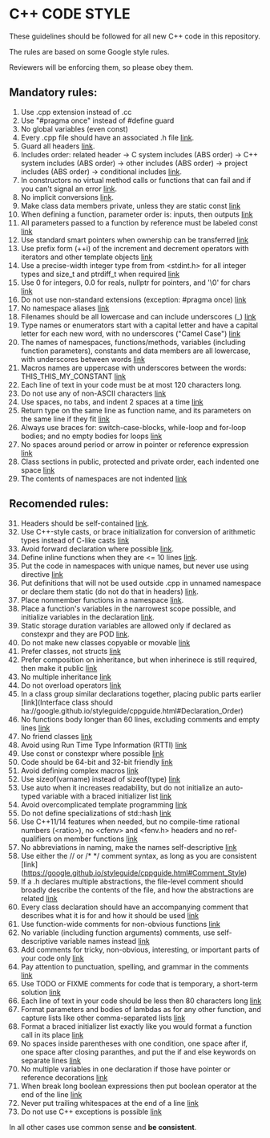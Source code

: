 
C++ CODE STYLE
===============

These guidelines should be followed for all new C++ code in this repository.

The rules are based on some Google style rules.

Reviewers will be enforcing them, so please obey them.


Mandatory rules:
--------------------------

1.  Use .cpp extension instead of .cc
2.  Use "#pragma once" instead of #define guard
3.  No global variables (even const)
4.  Every .cpp file should have an associated .h file [link](https://google.github.io/styleguide/cppguide.html#Header_Files).
5.  Guard all headers [link](https://google.github.io/styleguide/cppguide.html#The__define_Guard).
6.  Includes order: related header -> C system includes (ABS order) -> C++ system includes (ABS order) -> other includes (ABS order) -> project includes (ABS order) -> conditional includes [link](https://google.github.io/styleguide/cppguide.html#Names_and_Order_of_Includes).
7. In constructors no virtual method calls or functions that can fail and if you can't signal an error [link](https://google.github.io/styleguide/cppguide.html#Doing_Work_in_Constructors).
8. No implicit conversions [link](https://google.github.io/styleguide/cppguide.html#Implicit_Conversions).
9. Make class data members private, unless they are static const [link](https://google.github.io/styleguide/cppguide.html#Access_Control)
10. When defining a function, parameter order is: inputs, then outputs [link](https://google.github.io/styleguide/cppguide.html#Function_Parameter_Ordering)
11. All parameters passed to a function by reference must be labeled const [link](https://google.github.io/styleguide/cppguide.html#Reference_Arguments)
12. Use standard smart pointers when ownership can be transferred [link](https://google.github.io/styleguide/cppguide.html#Ownership_and_Smart_Pointers)
13. Use prefix form (++i) of the increment and decrement operators with iterators and other template objects [link](https://google.github.io/styleguide/cppguide.html#Preincrement_and_Predecrement)
14. Use a precise-width integer type from from <stdint.h> for all integer types and size\_t and ptrdiff\_t when required [link](https://google.github.io/styleguide/cppguide.html#Integer_Types)
15. Use 0 for integers, 0.0 for reals, nullptr for pointers, and '\0' for chars [link](https://google.github.io/styleguide/cppguide.html#0_and_nullptr/NULL)
16. Do not use non-standard extensions (exception: #pragma once) [link](https://google.github.io/styleguide/cppguide.html#Nonstandard_Extensions)
17. No namespace aliases [link](https://google.github.io/styleguide/cppguide.html#Aliases)
18. Filenames should be all lowercase and can include underscores (\_) [link](https://google.github.io/styleguide/cppguide.html#File_Names)
19. Type names or enumerators start with a capital letter and have a capital letter for each new word, with no underscores ("Camel Case") [link](https://google.github.io/styleguide/cppguide.html#Type_Names)
20. The names of namespaces, functions/methods, variables (including function parameters), constants and data members are all lowercase, with underscores between words [link](https://google.github.io/styleguide/cppguide.html#Variable_Names)
21. Macros names are uppercase with underscores between the words: THIS\_THIS\_MY\_CONSTANT [link](https://google.github.io/styleguide/cppguide.html#Macro_Names)
22. Each line of text in your code must be at most 120 characters long.
23. Do not use any of non-ASCII characters [link](https://google.github.io/styleguide/cppguide.html#Non-ASCII_Characters)
24. Use spaces, no tabs, and indent 2 spaces at a time [link](https://google.github.io/styleguide/cppguide.html#Spaces_vs._Tabs)
25. Return type on the same line as function name, and its parameters on the same line if they fit [link](https://google.github.io/styleguide/cppguide.html#Function_Declarations_and_Definitions)
26. Always use braces for: switch-case-blocks, while-loop and for-loop bodies; and no empty bodies for loops [link](https://google.github.io/styleguide/cppguide.html#Loops_and_Switch_Statements)
27. No spaces around period or arrow in pointer or reference expression [link](https://google.github.io/styleguide/cppguide.html#Pointer_and_Reference_Expressions)
28. Class sections in public, protected and private order, each indented one space [link](https://google.github.io/styleguide/cppguide.html#Class_Format)
29. The contents of namespaces are not indented [link](https://google.github.io/styleguide/cppguide.html#Namespace_Formatting)

Recomended rules:
----------------------------------------------

31.  Headers should be self-contained [link](//google.github.io/styleguide/cppguide.html#Self_contained_Headers).
32. Use C++-style casts, or brace initialization for conversion of arithmetic types instead of C-like casts [link](https://google.github.io/styleguide/cppguide.html#Casting)
33.  Avoid forward declaration where possible [link](https://google.github.io/styleguide/cppguide.html#Forward_Declarations).
34.  Define inline functions when they are <= 10 lines [link](https://google.github.io/styleguide/cppguide.html#Inline_Functions).
35.  Put the code in namespaces with unique names, but never use using directive [link](https://google.github.io/styleguide/cppguide.html#Namespaces)
36.  Put definitions that will not be used outside .cpp in unnamed namespace or declare them static (do not do that in headers) [link](https://google.github.io/styleguide/cppguide.html#Unnamed_Namespaces_and_Static_Variables).
37.  Place nonmember functions in a namespace [link](https://google.github.io/styleguide/cppguide.html#Nonmember,_Static_Member,_and_Global_Functions).
38. Place a function's variables in the narrowest scope possible, and initialize variables in the declaration [link](https://google.github.io/styleguide/cppguide.html#Local_Variables).
39. Static storage duration variables are allowed only if declared as constexpr and they are POD [link](https://google.github.io/styleguide/cppguide.html#Static_and_Global_Variables).
40. Do not make new classes copyable or movable [link](https://google.github.io/styleguide/cppguide.html#Copyable_Movable_Types)
41. Prefer classes, not structs [link](https://google.github.io/styleguide/cppguide.html#Structs_vs._Classes)
42. Prefer composition on inheritance, but when inherinece is still required, then make it public [link](://google.github.io/styleguide/cppguide.html#Inheritance)
43. No multiple inheritance [link](https://google.github.io/styleguide/cppguide.html#Multiple_Inheritance)
44. Do not overload operators [link](https://google.github.io/styleguide/cppguide.html#Operator_Overloading)
45. In a class group similar declarations together, placing public parts earlier [link](Interface class should ha://google.github.io/styleguide/cppguide.html#Declaration_Order)
46. No functions body longer than 60 lines, excluding comments and empty lines [link](https://google.github.io/styleguide/cppguide.html#Write_Short_Functions)
47. No friend classes [link](https://google.github.io/styleguide/cppguide.html#Friends)
48. Avoid using Run Time Type Information (RTTI) [link](https://google.github.io/styleguide/cppguide.html#Run-Time_Type_Information__RTTI_)
49. Use const or constexpr where possible [link](https://google.github.io/styleguide/cppguide.html#Use_of_const)
50. Code should be 64-bit and 32-bit friendly [link](https://google.github.io/styleguide/cppguide.html#64-bit_Portability)
51. Avoid defining complex macros [link](https://google.github.io/styleguide/cppguide.html#Preprocessor_Macros)
52. Use sizeof(varname) instead of sizeof(type) [link](https://google.github.io/styleguide/cppguide.html#sizeof)
53. Use auto when it increases readability, but do not initialize an auto-typed variable with a braced initializer list [link](https://google.github.io/styleguide/cppguide.html#auto)
54. Avoid overcomplicated template programming [link](https://google.github.io/styleguide/cppguide.html#Template_metaprogramming)
55. Do not define specializations of std::hash [link](https://google.github.io/styleguide/cppguide.html#std_hash)
56. Use C++11/14 features when needed, but no compile-time rational numbers (\<ratio\>), no \<cfenv\> and \<fenv.h\> headers and no ref-qualifiers on member functions [link](https://google.github.io/styleguide/cppguide.html#C++11)
57. No abbreviations in naming, make the names self-descriptive [link](https://google.github.io/styleguide/cppguide.html#General_Naming_Rules)
58. Use either the // or /* */ comment syntax, as long as you are consistent [link] (https://google.github.io/styleguide/cppguide.html#Comment_Style)
59. If a .h declares multiple abstractions, the file-level comment should broadly describe the contents of the file, and how the abstractions are related [link](https://google.github.io/styleguide/cppguide.html#File_Comments)
60. Every class declaration should have an accompanying comment that describes what it is for and how it should be used [link](https://google.github.io/styleguide/cppguide.html#Class_Comments)
61. Use function-wide comments for non-obvious functions [link](https://google.github.io/styleguide/cppguide.html#Function_Comments)
62. No variable (including function arguments) comments, use self-descriptive variable names instead [link](https://google.github.io/styleguide/cppguide.html#Variable_Comments)
63. Add comments for tricky, non-obvious, interesting, or important parts of your code only [link](https://google.github.io/styleguide/cppguide.html#Implementation_Comments)
64. Pay attention to punctuation, spelling, and grammar in the comments [link](https://google.github.io/styleguide/cppguide.html#Punctuation,_Spelling_and_Grammar)
65. Use TODO or FIXME comments for code that is temporary, a short-term solution [link](https://google.github.io/styleguide/cppguide.html#TODO_Comments)
66. Each line of text in your code should be less then 80 characters long [link](https://google.github.io/styleguide/cppguide.html#Line_Length)
67. Format parameters and bodies of lambdas as for any other function, and capture lists like other comma-separated lists [link](https://google.github.io/styleguide/cppguide.html#Formatting_Lambda_Expressions)
68. Format a braced initializer list exactly like you would format a function call in its place [link](https://google.github.io/styleguide/cppguide.html#Braced_Initializer_List_Format)
69. No spaces inside parentheses with one condition, one space after if, one space after closing paranthes, and put the if and else keywords on separate lines [link](https://google.github.io/styleguide/cppguide.html#Conditionals)
70. No multiple variables in one declaration if those have pointer or reference decorations [link](https://google.github.io/styleguide/cppguide.html#Pointer_and_Reference_Expressions)
71. When break long boolean expressions then put boolean operator at the end of the line [link](https://google.github.io/styleguide/cppguide.html#Boolean_Expressions)
72. Never put trailing whitespaces at the end of a line [link](https://google.github.io/styleguide/cppguide.html#Horizontal_Whitespace)
73. Do not use C++ exceptions is possible [link](https://google.github.io/styleguide/cppguide.html#Exceptions)


In all other cases use common sense and **be consistent**.
